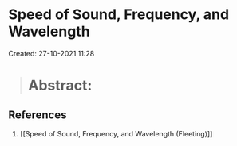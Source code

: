 # Speed of Sound, Frequency, and Wavelength
Created: 27-10-2021 11:28

> # Abstract: 



## References
1. [[Speed of Sound, Frequency, and Wavelength (Fleeting)]]